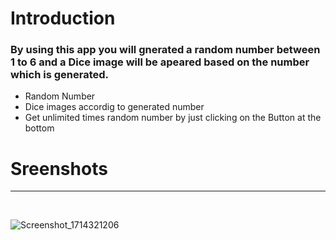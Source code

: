 <h1>Introduction</h1>
<h3>By using this app you will gnerated a random number  between 1 to 6 and a Dice image will be apeared based on the number which is generated.</h3>
<ul>
  <li>Random Number </li>
   <li> Dice images accordig to generated number</li>
    <li> Get unlimited times random number by just clicking on the Button at the bottom  </li>

</ul>



<h1>Sreenshots</h1>
<hr>
<br>




![Screenshot_1714321206](https://github.com/dev-app-ali/Dice-Roller-App/assets/121374194/5dd95027-993c-4f44-accc-4e957f9baceb)
